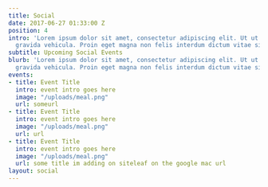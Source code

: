```yaml
---
title: Social
date: 2017-06-27 01:33:00 Z
position: 4
intro: 'Lorem ipsum dolor sit amet, consectetur adipiscing elit. Ut ut odio nec mauris
  gravida vehicula. Proin eget magna non felis interdum dictum vitae sit amet eros. '
subtitle: Upcoming Social Events
blurb: 'Lorem ipsum dolor sit amet, consectetur adipiscing elit. Ut ut odio nec mauris
  gravida vehicula. Proin eget magna non felis interdum dictum vitae sit amet eros. '
events:
- title: Event Title
  intro: event intro goes here
  image: "/uploads/meal.png"
  url: someurl
- title: Event Title
  intro: event intro goes here
  image: "/uploads/meal.png"
  url: url
- title: Event Title
  intro: event intro goes here
  image: "/uploads/meal.png"
  url: some title im adding on siteleaf on the google mac url
layout: social
---
```


